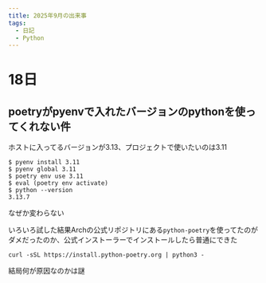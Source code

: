 ```yaml
---
title: 2025年9月の出来事
tags:
  - 日記
  - Python
---
```

# 18日
## poetryがpyenvで入れたバージョンのpythonを使ってくれない件

ホストに入ってるバージョンが3.13、プロジェクトで使いたいのは3.11
```fish
$ pyenv install 3.11
$ pyenv global 3.11
$ poetry env use 3.11
$ eval (poetry env activate)
$ python --version
3.13.7
```
なぜか変わらない

いろいろ試した結果Archの公式リポジトリにある`python-poetry`を使ってたのがダメだったのか、公式インストーラーでインストールしたら普通にできた
```
curl -sSL https://install.python-poetry.org | python3 -
```
結局何が原因なのかは謎